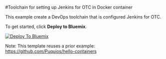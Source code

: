 #Toolchain for setting up Jenkins for OTC in Docker container

This example create a DevOps toolchain that is configured Jenkins for OTC.

To get started, click **Deploy to Bluemix**.

[![Deploy To Bluemix](https://bluemix.net/deploy/button.png)](https://new-console.ng.bluemix.net/devops/setup/deploy/?repository=https%3A//github.com/szbra/toolchain-jenkins-installer)

Note: This template reuses a prior example: https://github.com/Puquios/hello-containers

<!--
For more information about using the sample, including instructions to add tools to the toolchain and make code changes, see <a href="x">Simple toolchain tutorial</a>
-->

